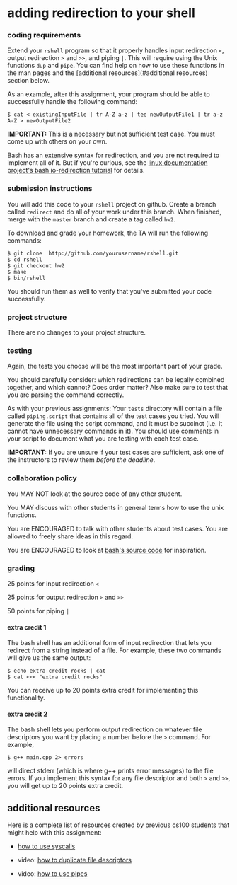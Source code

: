 # adding redirection to your shell

### coding requirements

Extend your `rshell` program so that it properly handles input redirection `<`, output redirection `>` and `>>`, and piping `|`.
This will require using the Unix functions `dup` and `pipe`.
You can find help on how to use these functions in the man pages and the [additional resources](#additional resources) section below.

As an example, after this assignment, your program should be able to successfully handle the following command:

```
$ cat < existingInputFile | tr A-Z a-z | tee newOutputFile1 | tr a-z A-Z > newOutputFile2
```

**IMPORTANT:**
This is a necessary but not sufficient test case.
You must come up with others on your own.

Bash has an extensive syntax for redirection, and you are not required to implement all of it.
But if you're curious, see the [linux documentation project's bash io-redirection tutorial](http://www.tldp.org/LDP/abs/html/io-redirection.html) for details.

### submission instructions

You will add this code to your `rshell` project on github.  Create a branch called `redirect` and do all of your work under this branch.  When finished, merge with the `master` branch and create a tag called `hw2`.

To download and grade your homework, the TA will run the following commands:

```
$ git clone  http://github.com/yourusername/rshell.git
$ cd rshell
$ git checkout hw2
$ make
$ bin/rshell
```

You should run them as well to verify that you've submitted your code successfully.

### project structure

There are no changes to your project structure.

### testing

Again, the tests you choose will be the most important part of your grade.

You should carefully consider: which redirections can be legally combined together, and which cannot? Does order matter?  Also make sure to test that you are parsing the command correctly.

As with your previous assignments: Your `tests` directory will contain a file called `piping.script` that contains all of the test cases you tried. You will generate the file using the script command, and it must be succinct (i.e. it cannot have unnecessary commands in it). You should use comments in your script to document what you are testing with each test case.

**IMPORTANT:** If you are unsure if your test cases are sufficient, ask one of the instructors to review them *before the deadline*.

### collaboration policy

You MAY NOT look at the source code of any other student.

You MAY discuss with other students in general terms how to use the unix functions.

You are ENCOURAGED to talk with other students about test cases.
You are allowed to freely share ideas in this regard.

You are ENCOURAGED to look at [bash's source code](https://www.gnu.org/software/bash/) for inspiration.

### grading

25 points for input redirection `<`

25 points for output redirection `>` and `>>`

50 points for piping `|`

#### extra credit 1

The bash shell has an additional form of input redirection that lets you redirect from a string instead of a file.  For example, these two commands will give us the same output:

```
$ echo extra credit rocks | cat
$ cat <<< "extra credit rocks"
```

You can receive up to 20 points extra credit for implementing this functionality.

#### extra credit 2

The bash shell lets you perform output redirection on whatever file descriptors you want by placing a number before the `>` command.
For example,
```
$ g++ main.cpp 2> errors
```
will direct stderr (which is where g++ prints error messages) to the file errors.
If you implement this syntax for any file descriptor and both `>` and `>>`, you will get up to 20 points extra credit.

## additional resources

Here is a complete list of resources created by previous cs100 students that might help with this assignment:

* [how to use syscalls](../../../textbook/assignment-help/syscalls/exec.md)

* video: [how to duplicate file descriptors](https://www.youtube.com/watch?v=EqndHT606Tw)

* video: [how to use pipes](https://www.youtube.com/watch?v=uHH7nHkgZ4w)

